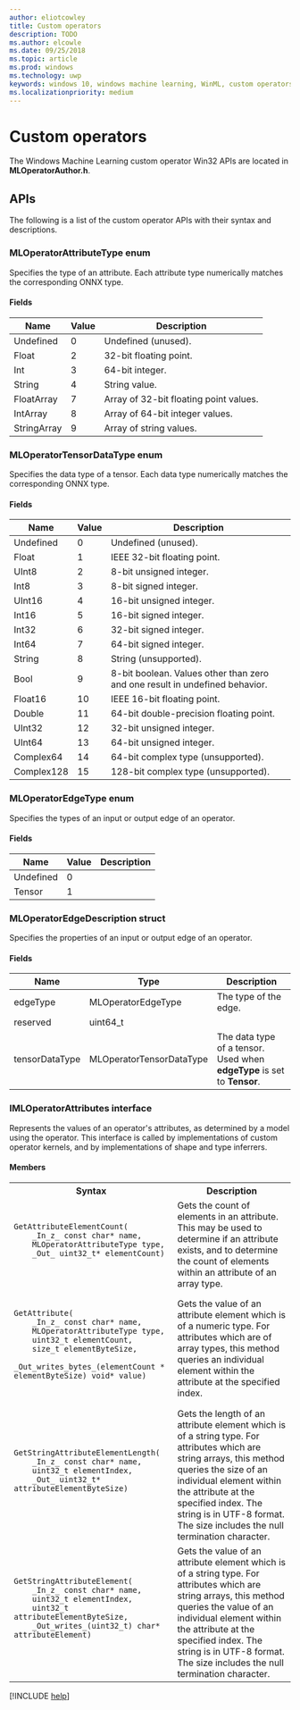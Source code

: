 ```yaml
---
author: eliotcowley
title: Custom operators
description: TODO
ms.author: elcowle
ms.date: 09/25/2018
ms.topic: article
ms.prod: windows
ms.technology: uwp
keywords: windows 10, windows machine learning, WinML, custom operators
ms.localizationpriority: medium
---
```


# Custom operators

The Windows Machine Learning custom operator Win32 APIs are located in **MLOperatorAuthor.h**.

## APIs

The following is a list of the custom operator APIs with their syntax and descriptions.

### MLOperatorAttributeType enum

Specifies the type of an attribute. Each attribute type numerically matches the corresponding ONNX type.

#### Fields

| Name        | Value | Description                            |
|-------------|-------|----------------------------------------|
| Undefined   | 0     | Undefined (unused).                    |
| Float       | 2     | 32-bit floating point.                 |
| Int         | 3     | 64-bit integer.                        |
| String      | 4     | String value.                          |
| FloatArray  | 7     | Array of 32-bit floating point values. |
| IntArray    | 8     | Array of 64-bit integer values.        |
| StringArray | 9     | Array of string values.                |

### MLOperatorTensorDataType enum

Specifies the data type of a tensor. Each data type numerically matches the corresponding ONNX type.

#### Fields

| Name       | Value | Description                             |
|------------|-------|-----------------------------------------|
| Undefined  | 0     | Undefined (unused).                     |
| Float      | 1     | IEEE 32-bit floating point.             |
| UInt8      | 2     | 8-bit unsigned integer.                 |
| Int8       | 3     | 8-bit signed integer.                   |
| UInt16     | 4     | 16-bit unsigned integer.                |
| Int16      | 5     | 16-bit signed integer.                  |
| Int32      | 6     | 32-bit signed integer.                  |
| Int64      | 7     | 64-bit signed integer.                  |
| String     | 8     | String (unsupported).                   |
| Bool       | 9     | 8-bit boolean. Values other than zero and one result in undefined behavior. |
| Float16    | 10    | IEEE 16-bit floating point.             |
| Double     | 11    | 64-bit double-precision floating point. |
| UInt32     | 12    | 32-bit unsigned integer.                |
| UInt64     | 13    | 64-bit unsigned integer.                |
| Complex64  | 14    | 64-bit complex type (unsupported).      |
| Complex128 | 15    | 128-bit complex type (unsupported).     |

### MLOperatorEdgeType enum

Specifies the types of an input or output edge of an operator.

#### Fields

| Name      | Value | Description |
|-----------|-------|-------------|
| Undefined | 0     |             |
| Tensor    | 1     |             |

### MLOperatorEdgeDescription struct

Specifies the properties of an input or output edge of an operator.

#### Fields

| Name           | Type                     | Description           |
|----------------|--------------------------|-----------------------|
| edgeType       | MLOperatorEdgeType       | The type of the edge. |
| reserved       | uint64_t                 |                       |
| tensorDataType | MLOperatorTensorDataType | The data type of a tensor. Used when **edgeType** is set to **Tensor**. |

### IMLOperatorAttributes interface

Represents the values of an operator's attributes, as determined by a model using the operator. This interface is called by implementations of custom operator kernels, and by implementations of shape and type inferrers.

#### Members

<table>
  <th>Syntax</th>
  <th>Description</th>
    <tr>
      <td>
        <pre>
          <code>
GetAttributeElementCount(
    _In_z_ const char* name,
    MLOperatorAttributeType type,
    _Out_ uint32_t* elementCount)
          </code>
        </pre>
      </td>
      <td>
        Gets the count of elements in an attribute. This may be used to determine if an attribute exists, and to determine the count of elements within an attribute of an array type.
      </td>
    </tr>
    <tr>
      <td>
        <pre>
          <code>
GetAttribute(
    _In_z_ const char* name,
    MLOperatorAttributeType type,
    uint32_t elementCount,
    size_t elementByteSize,
    _Out_writes_bytes_(elementCount * elementByteSize) void* value)
          </code>
        </pre>
      </td>
      <td>
        Gets the value of an attribute element which is of a numeric type. For attributes which are of array types, this method queries an individual element within the attribute at the specified index.
      </td>
    </tr>
    <tr>
      <td>
        <pre>
          <code>
GetStringAttributeElementLength(
    _In_z_ const char* name,
    uint32_t elementIndex,
    _Out_ uint32_t* attributeElementByteSize)
          </code>
        </pre>
      </td>
      <td>
        Gets the length of an attribute element which is of a string type. For attributes which are string arrays, this method queries the size of an individual element within the attribute at the specified index. The string is in UTF-8 format.  The size includes the null termination character.
      </td>
    </tr>
    <tr>
      <td>
        <pre>
          <code>
GetStringAttributeElement(
    _In_z_ const char* name,
    uint32_t elementIndex,
    uint32_t attributeElementByteSize,
    _Out_writes_(uint32_t) char* attributeElement)
          </code>
        </pre>
      </td>
      <td>
        Gets the value of an attribute element which is of a string type. For attributes which are string arrays, this method queries the value of an individual element within the attribute at the specified index. The string is in UTF-8 format.  The size includes the null termination character.
      </td>
    </tr>
</table>

[!INCLUDE [help](includes/get-help.md)]